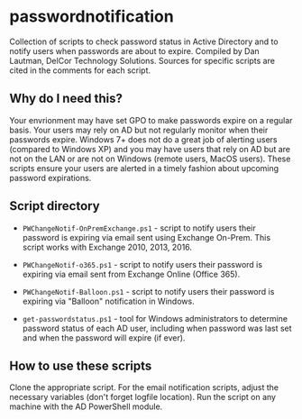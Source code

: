 # passwordnotification

Collection of scripts to check password status in Active Directory and to notify users when passwords are about to expire. Compiled by Dan Lautman, DelCor Technology Solutions. Sources for specific scripts are cited in the comments for each script. 

## Why do I need this?
Your envrionment may have set GPO to make passwords expire on a regular basis.  Your users may rely on AD but not regularly monitor when their passwords expire.  Windows 7+ does not do a great job of alerting users (compared to Windows XP) and you may have users that rely on AD but are not on the LAN or are not on Windows (remote users, MacOS users).  These scripts ensure your users are alerted  in a timely fashion about upcoming password expirations.

## Script directory

* ```PWChangeNotif-OnPremExchange.ps1``` - script to notify users their password is expiring via email sent using Exchange On-Prem.  This script works with Exchange 2010, 2013, 2016. 

* ```PWChangeNotif-o365.ps1``` - script to notify users their password is expiring via email sent from Exchange Online (Office 365).

* ```PWChangeNotif-Balloon.ps1``` - script to notify users their password is expiring via "Balloon" notification in Windows.

* ```get-passwordstatus.ps1``` - tool for Windows administrators to determine password status of each AD user, including when password was last set and when the password will expire (if ever).

## How to use these scripts
Clone the appropriate script. For the email notification scripts, adjust the necessary variables (don't forget logfile location). Run the script on any machine with the AD PowerShell module.  


